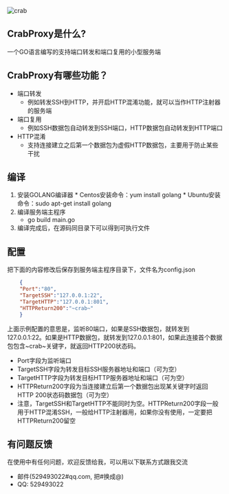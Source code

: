 ![crab](http://www.crab.pub/crabs.png)  
## CrabProxy是什么?
一个GO语言编写的支持端口转发和端口复用的小型服务端  


## CrabProxy有哪些功能？

* 端口转发
    *  例如转发SSH到HTTP，并开启HTTP混淆功能，就可以当作HTTP注射器的服务端
* 端口复用
    *  例如SSH数据包自动转发到SSH端口，HTTP数据包自动转发到HTTP端口
* HTTP混淆  
    *   支持连接建立之后第一个数据包为虚假HTTP数据包，主要用于防止某些干扰

	
## 编译

 1.  安装GOLANG编译器
    *   Centos安装命令：yum install golang
    *   Ubuntu安装命令：sudo apt-get install golang  
 2. 编译服务端主程序
    *   go build main.go
 3. 编译完成后，在源码同目录下可以得到可执行文件

 
## 配置

把下面的内容修改后保存到服务端主程序目录下，文件名为config.json
```json
    {
    "Port":"80",
    "TargetSSH":"127.0.0.1:22",
    "TargetHTTP":"127.0.0.1:801",
    "HTTPReturn200":"~crab~"
    }
```
上面示例配置的意思是，监听80端口，如果是SSH数据包，就转发到127.0.0.1:22。如果是HTTP数据包，就转发到127.0.0.1:801，如果此连接首个数据包包含\~crab\~关键字，就返回HTTP200状态码。

* Port字段为监听端口
* TargetSSH字段为转发目标SSH服务器地址和端口（可为空）
* TargetHTTP字段为转发目标HTTP服务器地址和端口（可为空）
* HTTPReturn200字段为当连接建立后第一个数据包出现某关键字时返回HTTP 200状态码数据包（可为空）  
* 注意，TargetSSH和TargetHTTP不能同时为空。HTTPReturn200字段一般用于HTTP混淆SSH，一般给HTTP注射器用，如果你没有使用，一定要把HTTPReturn200留空  


## 有问题反馈
在使用中有任何问题，欢迎反馈给我，可以用以下联系方式跟我交流

* 邮件(529493022#qq.com, 把#换成@)
* QQ: 529493022


